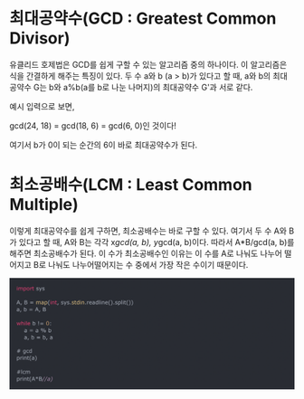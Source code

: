 # 최대공약수(GCD : Greatest Common Divisor)

유클리드 호제법은 GCD를 쉽게 구할 수 있는 알고리즘 중의 하나이다. 이 알고리즘은 식을 간결하게 해주는 특징이 있다. 두 수 a와 b (a > b)가 있다고 할 때, a와 b의 최대공약수 G는 b와 a%b(a를 b로 나눈 나머지)의 최대공약수 G'과 서로 같다.

예시 입력으로 보면,

gcd(24, 18) = gcd(18, 6) = gcd(6, 0)인 것이다!

여기서 b가 0이 되는 순간의 6이 바로 최대공약수가 된다.

# 최소공배수(LCM : Least Common Multiple)

이렇게 최대공약수를 쉽게 구하면, 최소공배수는 바로 구할 수 있다. 여기서 두 수 A와 B가 있다고 할 때, A와 B는 각각 x*gcd(a, b), y*gcd(a, b)이다. 따라서 A*B/gcd(a, b)를 해주면 최소공배수가 된다. 이 수가 최소공배수인 이유는 이 수를 A로 나눠도 나누어 떨어지고 B로 나눠도 나누어떨어지는 수 중에서 가장 작은 수이기 때문이다.

![default](image/py4.png)

